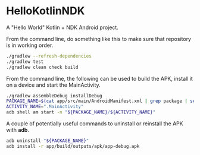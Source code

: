 # HelloKotlinNDK

A "Hello World" Kotlin + NDK Android project.

From the command line, do something like this to make sure that repository is in working order.

```sh
./gradlew --refresh-dependencies
./gradlew test
./gradlew clean check build
```

From the command line, the following can be used to build the APK, install it on a device and start the MainActivity.

```sh
./gradlew assembleDebug installDebug
PACKAGE_NAME=$(cat app/src/main/AndroidManifest.xml | grep package | sed 's/">.*$//' | sed 's/^.*"//')
ACTIVITY_NAME=".MainActivity"
adb shell am start -n "${PACKAGE_NAME}/${ACTIVITY_NAME}"
```

A couple of potentially useful commands to uninstall or reinstall the APK with **adb**.

```sh
adb uninstall "${PACKAGE_NAME}"
adb install -r app/build/outputs/apk/app-debug.apk
```

